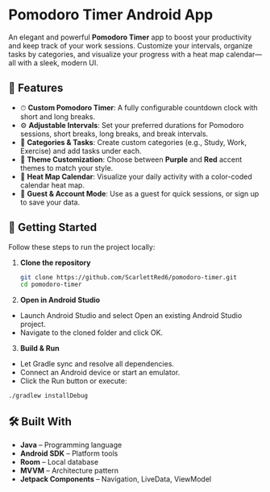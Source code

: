 # Pomodoro Timer Android App

An elegant and powerful **Pomodoro Timer** app to boost your productivity and keep track of your work sessions. Customize your intervals, organize tasks by categories, and visualize your progress with a heat map calendar—all with a sleek, modern UI.

## 🌟 Features

- ⏱ **Custom Pomodoro Timer**: A fully configurable countdown clock with short and long breaks.
- ⚙️ **Adjustable Intervals**: Set your preferred durations for Pomodoro sessions, short breaks, long breaks, and break intervals.
- 📂 **Categories & Tasks**: Create custom categories (e.g., Study, Work, Exercise) and add tasks under each.
- 🎨 **Theme Customization**: Choose between **Purple** and **Red** accent themes to match your style.
- 📅 **Heat Map Calendar**: Visualize your daily activity with a color-coded calendar heat map.
- 👤 **Guest & Account Mode**: Use as a guest for quick sessions, or sign up to save your data.

## 🚀 Getting Started

Follow these steps to run the project locally:

1. **Clone the repository**
   ```bash
   git clone https://github.com/ScarlettRed6/pomodoro-timer.git
   cd pomodoro-timer
2. **Open in Android Studio**
- Launch Android Studio and select Open an existing Android Studio project.
- Navigate to the cloned folder and click OK.

3. **Build & Run**
- Let Gradle sync and resolve all dependencies.
- Connect an Android device or start an emulator.
- Click the Run button or execute:
```
./gradlew installDebug
```

## 🛠️ Built With

- **Java** – Programming language
- **Android SDK** – Platform tools
- **Room** – Local database
- **MVVM** – Architecture pattern
- **Jetpack Components** – Navigation, LiveData, ViewModel
